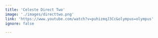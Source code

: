 ```yaml
---
title: 'Celeste Direct Two'
image: './images/directtwo.png'
link: 'https://www.youtube.com/watch?v=puhizmqJ3Cc&olympus=olympus'
ignore: false

---
```

